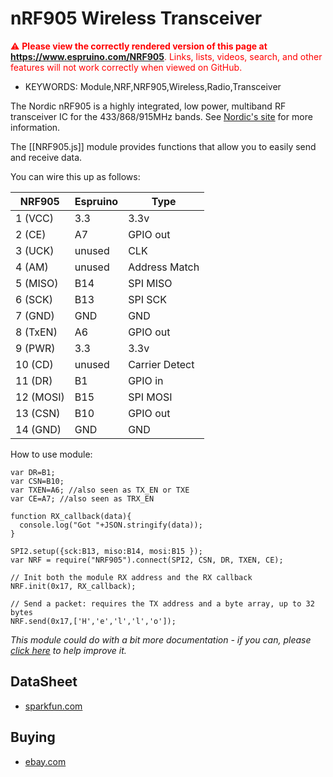 <!--- Copyright (c) 2016 Jean-Philippe Rey. See the file LICENSE for copying permission. -->
nRF905 Wireless Transceiver
======================

<span style="color:red">:warning: **Please view the correctly rendered version of this page at https://www.espruino.com/NRF905**. Links, lists, videos, search, and other features will not work correctly when viewed on GitHub.</span>

* KEYWORDS: Module,NRF,NRF905,Wireless,Radio,Transceiver

The Nordic nRF905 is a highly integrated, low power, multiband RF transceiver IC for the 433/868/915MHz bands. See [Nordic's site](http://www.nordicsemi.com/eng/Products/Sub-1-GHz-RF/nRF905) for more information.

The [[NRF905.js]] module provides functions that allow you to easily send and receive data.

You can wire this up as follows:

|    NRF905   | Espruino |      Type     |
| ----------- | -------- | ------------- |
| 1  (VCC)    | 3.3      | 3.3v          |
| 2  (CE)     | A7       | GPIO out      |
| 3  (UCK)    | unused   | CLK           |
| 4  (AM)     | unused   | Address Match |
| 5  (MISO)   | B14      | SPI MISO      |
| 6  (SCK)    | B13      | SPI SCK       |
| 7  (GND)    | GND      | GND           |
| 8  (TxEN)   | A6       | GPIO out      |
| 9  (PWR)    | 3.3      | 3.3v          |
| 10 (CD)     | unused   | Carrier Detect|
| 11 (DR)     | B1       | GPIO in       |
| 12 (MOSI)   | B15      | SPI MOSI      |
| 13 (CSN)    | B10      | GPIO out      |
| 14 (GND)    | GND      | GND           |

How to use module:

```
var DR=B1;
var CSN=B10;
var TXEN=A6; //also seen as TX_EN or TXE
var CE=A7; //also seen as TRX_EN

function RX_callback(data){
  console.log("Got "+JSON.stringify(data));
}

SPI2.setup({sck:B13, miso:B14, mosi:B15 });
var NRF = require("NRF905").connect(SPI2, CSN, DR, TXEN, CE);

// Init both the module RX address and the RX callback
NRF.init(0x17, RX_callback);

// Send a packet: requires the TX address and a byte array, up to 32 bytes
NRF.send(0x17,['H','e','l','l','o']);
```

*This module could do with a bit more documentation - if you can, please [click here](https://github.com/espruino/EspruinoDocs/blob/master/devices/NRF905.js) to help improve it.*

DataSheet
------

* [sparkfun.com](https://www.sparkfun.com/datasheets/IC/nRF905_rev1_1.pdf)

Buying
------

* [ebay.com](http://www.ebay.com/sch/i.html?_nkw=nrf905)
